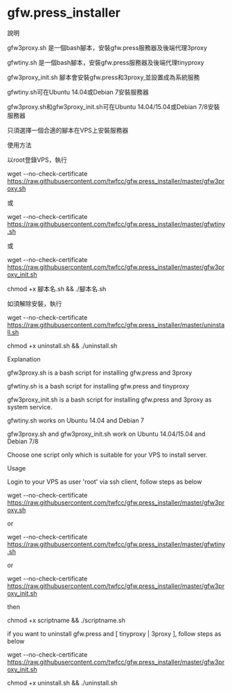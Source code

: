 # gfw.press_installer

說明

gfw3proxy.sh 是一個bash腳本，安裝gfw.press服務器及後端代理3proxy

gfwtiny.sh 是一個bash腳本，安裝gfw.press服務器及後端代理tinyproxy

gfw3proxy_init.sh 腳本會安裝gfw.press和3proxy,並設置成為系統服務

gfwtiny.sh可在Ubuntu 14.04或Debian 7安裝服務器

gfw3proxy.sh和gfw3proxy_init.sh可在Ubuntu 14.04/15.04或Debian 7/8安裝服務器

只須選擇一個合適的腳本在VPS上安裝服務器

使用方法

以root登錄VPS，執行

wget --no-check-certificate https://raw.githubusercontent.com/twfcc/gfw.press_installer/master/gfw3proxy.sh

或

wget --no-check-certificate https://raw.githubusercontent.com/twfcc/gfw.press_installer/master/gfwtiny.sh

或

wget --no-check-certificate https://raw.githubusercontent.com/twfcc/gfw.press_installer/master/gfw3proxy_init.sh

chmod +x 腳本名.sh && ./腳本名.sh

如須解除安裝，執行

wget --no-check-certificate https://raw.githubusercontent.com/twfcc/gfw.press_installer/master/uninstall.sh

chmod +x uninstall.sh && ./uninstall.sh

Explanation

gfw3proxy.sh is a bash script for installing gfw.press and 3proxy

gfwtiny.sh is a bash script for installing gfw.press and tinyproxy

gfw3proxy_init.sh is a bash script for installing gfw.press and 3proxy as system service.

gfwtiny.sh works on Ubuntu 14.04 and Debian 7

gfw3proxy.sh and gfw3proxy_init.sh work on Ubuntu 14.04/15.04 and Debian 7/8

Choose one script only which is suitable for your VPS to install server.

Usage

Login to your VPS as user 'root' via ssh client, follow steps as below

wget --no-check-certificate https://raw.githubusercontent.com/twfcc/gfw.press_installer/master/gfw3proxy.sh

or

wget --no-check-certificate https://raw.githubusercontent.com/twfcc/gfw.press_installer/master/gfwtiny.sh

or

wget --no-check-certificate https://raw.githubusercontent.com/twfcc/gfw.press_installer/master/gfw3proxy_init.sh

then

chmod +x scriptname && ./scriptname.sh

if you want to uninstall gfw.press and [ tinyproxy | 3proxy ], follow steps as below

wget --no-check-certificate https://raw.githubusercontent.com/twfcc/gfw.press_installer/master/gfw3proxy_init.sh

chmod +x uninstall.sh && ./uninstall.sh

